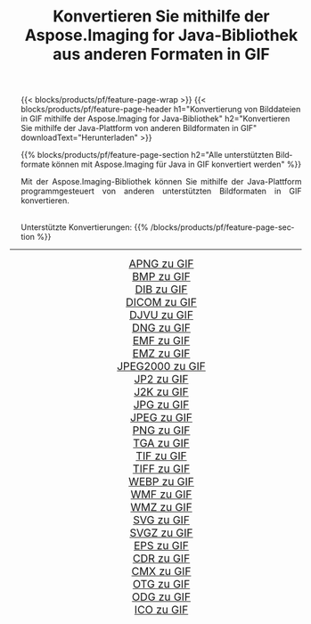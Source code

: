 ﻿---
title: Konvertieren Sie mithilfe der Aspose.Imaging for Java-Bibliothek aus anderen Formaten in GIF 
weight: 3920
url: /de/java/conversion/to/gif/ 
lang: de
langdirlevel: 2
locales: zh-hans,ja,it,ru,de,es,fr,nl,id,lt,pl,pt,vi,tr,ko,zh-hant,ar,hi,th,sv,cs,uk,he
description: Mit Aspose.Imaging können Sie mithilfe von Java aus anderen Formaten in GIF konvertieren
---

{{< blocks/products/pf/feature-page-wrap >}}
{{< blocks/products/pf/feature-page-header h1="Konvertierung von Bilddateien in GIF mithilfe der Aspose.Imaging for Java-Bibliothek" h2="Konvertieren Sie mithilfe der Java-Plattform von anderen Bildformaten in GIF" downloadText="Herunterladen" >}}


{{% blocks/products/pf/feature-page-section  h2="Alle unterstützten Bildformate können mit Aspose.Imaging für Java in GIF konvertiert werden" %}}
<p align=justify>Mit der Aspose.Imaging-Bibliothek können Sie mithilfe der Java-Plattform programmgesteuert von anderen unterstützten Bildformaten in GIF konvertieren.</p>
<br/>
Unterstützte Konvertierungen:
{{% /blocks/products/pf/feature-page-section %}}
<div class="container-fluid productfamilypage bg-gray">
    <div class="convertypes bg-gray agp-content section">
        <div class="container">
		<hr style="margin-left:-20px;"/>
		<div class="row other-converters" style="gap: 10px;font-size: 19px;text-align:center;">
		    <div class='col-md-2 other-converter remove-lp remove-rp'><a href="/imaging/de/java/conversion/apng-to-gif/" style="padding:15px;">APNG zu GIF</a></div>
<div class='col-md-2 other-converter remove-lp remove-rp'><a href="/imaging/de/java/conversion/bmp-to-gif/" style="padding:15px;">BMP zu GIF</a></div>
<div class='col-md-2 other-converter remove-lp remove-rp'><a href="/imaging/de/java/conversion/dib-to-gif/" style="padding:15px;">DIB zu GIF</a></div>
<div class='col-md-2 other-converter remove-lp remove-rp'><a href="/imaging/de/java/conversion/dicom-to-gif/" style="padding:15px;">DICOM zu GIF</a></div>
<div class='col-md-2 other-converter remove-lp remove-rp'><a href="/imaging/de/java/conversion/djvu-to-gif/" style="padding:15px;">DJVU zu GIF</a></div>
<div class='col-md-2 other-converter remove-lp remove-rp'><a href="/imaging/de/java/conversion/dng-to-gif/" style="padding:15px;">DNG zu GIF</a></div>
<div class='col-md-2 other-converter remove-lp remove-rp'><a href="/imaging/de/java/conversion/emf-to-gif/" style="padding:15px;">EMF zu GIF</a></div>
<div class='col-md-2 other-converter remove-lp remove-rp'><a href="/imaging/de/java/conversion/emz-to-gif/" style="padding:15px;">EMZ zu GIF</a></div>
<div class='col-md-2 other-converter remove-lp remove-rp'><a href="/imaging/de/java/conversion/jpeg2000-to-gif/" style="padding:15px;">JPEG2000 zu GIF</a></div>
<div class='col-md-2 other-converter remove-lp remove-rp'><a href="/imaging/de/java/conversion/jp2-to-gif/" style="padding:15px;">JP2 zu GIF</a></div>
<div class='col-md-2 other-converter remove-lp remove-rp'><a href="/imaging/de/java/conversion/j2k-to-gif/" style="padding:15px;">J2K zu GIF</a></div>
<div class='col-md-2 other-converter remove-lp remove-rp'><a href="/imaging/de/java/conversion/jpg-to-gif/" style="padding:15px;">JPG zu GIF</a></div>
<div class='col-md-2 other-converter remove-lp remove-rp'><a href="/imaging/de/java/conversion/jpeg-to-gif/" style="padding:15px;">JPEG zu GIF</a></div>
<div class='col-md-2 other-converter remove-lp remove-rp'><a href="/imaging/de/java/conversion/png-to-gif/" style="padding:15px;">PNG zu GIF</a></div>
<div class='col-md-2 other-converter remove-lp remove-rp'><a href="/imaging/de/java/conversion/tga-to-gif/" style="padding:15px;">TGA zu GIF</a></div>
<div class='col-md-2 other-converter remove-lp remove-rp'><a href="/imaging/de/java/conversion/tif-to-gif/" style="padding:15px;">TIF zu GIF</a></div>
<div class='col-md-2 other-converter remove-lp remove-rp'><a href="/imaging/de/java/conversion/tiff-to-gif/" style="padding:15px;">TIFF zu GIF</a></div>
<div class='col-md-2 other-converter remove-lp remove-rp'><a href="/imaging/de/java/conversion/webp-to-gif/" style="padding:15px;">WEBP zu GIF</a></div>
<div class='col-md-2 other-converter remove-lp remove-rp'><a href="/imaging/de/java/conversion/wmf-to-gif/" style="padding:15px;">WMF zu GIF</a></div>
<div class='col-md-2 other-converter remove-lp remove-rp'><a href="/imaging/de/java/conversion/wmz-to-gif/" style="padding:15px;">WMZ zu GIF</a></div>
<div class='col-md-2 other-converter remove-lp remove-rp'><a href="/imaging/de/java/conversion/svg-to-gif/" style="padding:15px;">SVG zu GIF</a></div>
<div class='col-md-2 other-converter remove-lp remove-rp'><a href="/imaging/de/java/conversion/svgz-to-gif/" style="padding:15px;">SVGZ zu GIF</a></div>
<div class='col-md-2 other-converter remove-lp remove-rp'><a href="/imaging/de/java/conversion/eps-to-gif/" style="padding:15px;">EPS zu GIF</a></div>
<div class='col-md-2 other-converter remove-lp remove-rp'><a href="/imaging/de/java/conversion/cdr-to-gif/" style="padding:15px;">CDR zu GIF</a></div>
<div class='col-md-2 other-converter remove-lp remove-rp'><a href="/imaging/de/java/conversion/cmx-to-gif/" style="padding:15px;">CMX zu GIF</a></div>
<div class='col-md-2 other-converter remove-lp remove-rp'><a href="/imaging/de/java/conversion/otg-to-gif/" style="padding:15px;">OTG zu GIF</a></div>
<div class='col-md-2 other-converter remove-lp remove-rp'><a href="/imaging/de/java/conversion/odg-to-gif/" style="padding:15px;">ODG zu GIF</a></div>
<div class='col-md-2 other-converter remove-lp remove-rp'><a href="/imaging/de/java/conversion/ico-to-gif/" style="padding:15px;">ICO zu GIF</a></div>
                </div>
        </div>
    </div>
</div>
<br/>

